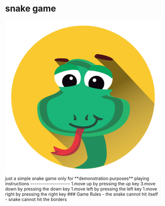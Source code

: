 # snake game
<img src="snake.png"/>
just a simple snake game only for **demonstration purposes**
playing instructions
--------------------
1.move up by pressing the up key
3.move down by pressing the down key
1.move left by pressing the left key
1.move right by pressing the right key
### Game Rules
- the snake cannot hit itself
- snake cannot hit the borders
